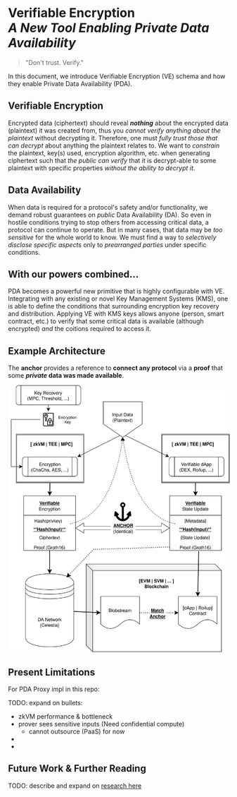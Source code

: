 # Verifiable Encryption<br>_A New Tool Enabling Private Data Availability_

> "Don't trust. Verify."

In this document, we introduce Verifiable Encryption (VE) schema and how they enable Private Data Availability (PDA).

## Verifiable Encryption

Encrypted data (ciphertext) should reveal **_nothing_** about the encrypted data (plaintext) it was created from, thus you _cannot verify anything about the plaintext_ without decrypting it.
Therefore, one must _fully trust those that can decrypt_ about anything the plaintext relates to.
We want to _constrain_ the plaintext, key(s) used, encryption algorithm, etc. when generating ciphertext such that _the public can verify_ that it is decrypt-able to some plaintext with specific properties _without the ability to decrypt it_.

## Data Availability

When data is required for a protocol's safety and/or functionality, we demand robust guarantees on _public_ Data Availability (DA).
So even in hostile conditions trying to stop others from accessing critical data, a protocol can continue to operate.
But in many cases, that data may be _too sensitive_ for the whole world to know.
We must find a way to _selectively disclose specific aspects_ only to _prearranged parties_ under specific conditions.

## With our powers combined...

PDA becomes a powerful new primitive that is highly configurable with VE.
Integrating with any existing or novel Key Management Systems (KMS), one is able to define the conditions that surrounding encryption key recovery and distribution.
Applying VE with KMS keys allows anyone (person, smart contract, etc.) to verify that some critical data is available (although encrypted) _and_ the coitions required to access it.

## Example Architecture

The **anchor** provides a reference to **connect any protocol** via a **proof** that some **_private_ data was made available**.

![Verifiable Encryption Diagram](./assets/verifiable-encryption.drawio.svg)

## Present Limitations

For PDA Proxy impl in this repo:

TODO: expand on bullets:

- zkVM performance & bottleneck
- prover sees sensitive inputs (Need confidential compute)
  - cannot outsource (PaaS) for now
-
-

## Future Work & Further Reading

TODO: describe and expand on [research here](https://docs.google.com/document/d/1XZyuOxdMm5INcHwQZOZ8ALRk_YkvicNwQHSfOVs8hoM/)

